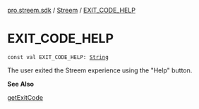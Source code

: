 [pro.streem.sdk](../index.md) / [Streem](index.md) / [EXIT_CODE_HELP](./-e-x-i-t_-c-o-d-e_-h-e-l-p.md)

# EXIT_CODE_HELP

`const val EXIT_CODE_HELP: `[`String`](https://kotlinlang.org/api/latest/jvm/stdlib/kotlin/-string/index.html)

The user exited the Streem experience using the "Help" button.

**See Also**

[getExitCode](get-exit-code.md)

